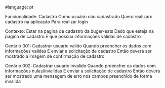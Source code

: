 #language: pt
 
Funcionalidade: Cadastro
    Como usuário não cadastrado
    Quero realizaro cadastro na aplicação
    Para realizar login
    
Contexto: Estar na pagina de cadastro da buger-eats
    Dado que esteja na pagina de cadastro
    E que possua informações válidas de cadastro
 
Cenário 001:  Cadastrar usuario valido
    Quando preencher os dados com informações validas
    E enviar a solicitação de cadastro
    Então deverá ser mostrado a imagem de confirmação de cadastro

Cenário 002:  Cadastrar usuario invalido
    Quando preencher os dados com informações nulas/invalidas
    E enviar a solicitação de cadastro
    Então deverá ser mostrado uma mensagem de erro nos campos preenchido de forma invalida     